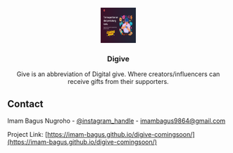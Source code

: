 <!-- PROJECT LOGO -->
<br />
<div align="center">

<img src="vendors/img/preview.png" alt="Logo" width="80" height="80">

<h3 align="center">Digive</h3>

  <p align="center">
    Give is an abbreviation of Digital give. Where creators/influencers can receive gifts from their supporters.
  </p>
</div>

<!-- CONTACT -->

## Contact

Imam Bagus Nugroho - [@instagram_handle](https://instagram.com/imambagusnugroho) - imambagus9864@gmail.com

Project Link: [https://imam-bagus.github.io/digive-comingsoon/](https://imam-bagus.github.io/digive-comingsoon/)
